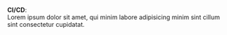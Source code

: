 **CI/CD**:  
Lorem ipsum dolor sit amet, qui minim labore adipisicing minim sint cillum sint consectetur cupidatat.  


